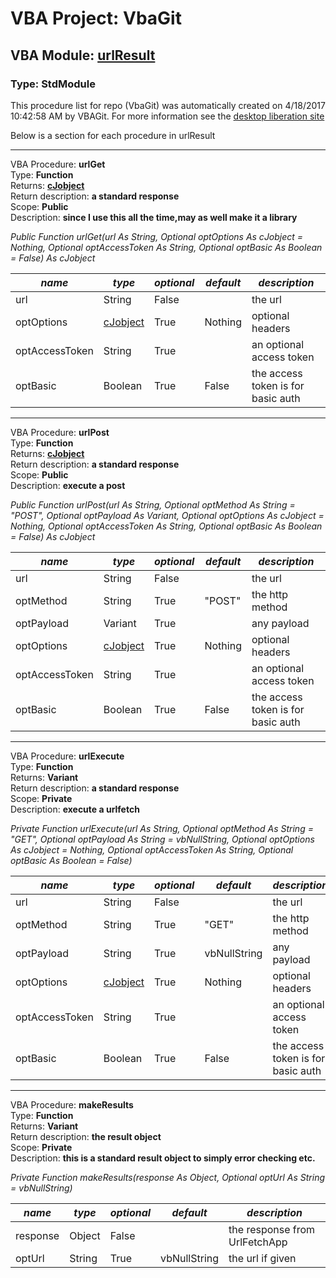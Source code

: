 # VBA Project: **VbaGit**
## VBA Module: **[urlResult](/libraries/urlResult.vba "source is here")**
### Type: StdModule  

This procedure list for repo (VbaGit) was automatically created on 4/18/2017 10:42:58 AM by VBAGit.
For more information see the [desktop liberation site](http://ramblings.mcpher.com/Home/excelquirks/drivesdk/gettinggithubready "desktop liberation")

Below is a section for each procedure in urlResult

---
VBA Procedure: **urlGet**  
Type: **Function**  
Returns: **[cJobject](/libraries/cJobject_cls.md "cJobject")**  
Return description: **a standard response**  
Scope: **Public**  
Description: **since I use this all the time,may as well make it a library**  

*Public Function urlGet(url As String, Optional optOptions As cJobject = Nothing, Optional optAccessToken As String, Optional optBasic As Boolean = False) As cJobject*  

*name*|*type*|*optional*|*default*|*description*
---|---|---|---|---
url|String|False||the url
optOptions|[cJobject](/libraries/cJobject_cls.md "cJobject")|True| Nothing|optional headers
optAccessToken|String|True||an optional access token
optBasic|Boolean|True| False|the access token is for basic auth


---
VBA Procedure: **urlPost**  
Type: **Function**  
Returns: **[cJobject](/libraries/cJobject_cls.md "cJobject")**  
Return description: **a standard response**  
Scope: **Public**  
Description: **execute a post**  

*Public Function urlPost(url As String, Optional optMethod As String = "POST", Optional optPayload As Variant, Optional optOptions As cJobject = Nothing, Optional optAccessToken As String, Optional optBasic As Boolean = False) As cJobject*  

*name*|*type*|*optional*|*default*|*description*
---|---|---|---|---
url|String|False||the url
optMethod|String|True| "POST"|the http method
optPayload|Variant|True||any payload
optOptions|[cJobject](/libraries/cJobject_cls.md "cJobject")|True| Nothing|optional headers
optAccessToken|String|True||an optional access token
optBasic|Boolean|True| False|the access token is for basic auth


---
VBA Procedure: **urlExecute**  
Type: **Function**  
Returns: **Variant**  
Return description: **a standard response**  
Scope: **Private**  
Description: **execute a urlfetch**  

*Private Function urlExecute(url As String, Optional optMethod As String = "GET", Optional optPayload As String = vbNullString, Optional optOptions As cJobject = Nothing, Optional optAccessToken As String, Optional optBasic As Boolean = False)*  

*name*|*type*|*optional*|*default*|*description*
---|---|---|---|---
url|String|False||the url
optMethod|String|True| "GET"|the http method
optPayload|String|True| vbNullString|any payload
optOptions|[cJobject](/libraries/cJobject_cls.md "cJobject")|True| Nothing|optional headers
optAccessToken|String|True||an optional access token
optBasic|Boolean|True| False|the access token is for basic auth


---
VBA Procedure: **makeResults**  
Type: **Function**  
Returns: **Variant**  
Return description: **the result object**  
Scope: **Private**  
Description: **this is a standard result object to simply error checking etc.**  

*Private Function makeResults(response As Object, Optional optUrl As String = vbNullString)*  

*name*|*type*|*optional*|*default*|*description*
---|---|---|---|---
response|Object|False||the response from UrlFetchApp
optUrl|String|True| vbNullString|the url if given
